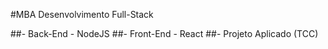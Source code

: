#MBA Desenvolvimento Full-Stack

##- Back-End - NodeJS
##- Front-End - React
##- Projeto Aplicado (TCC)
